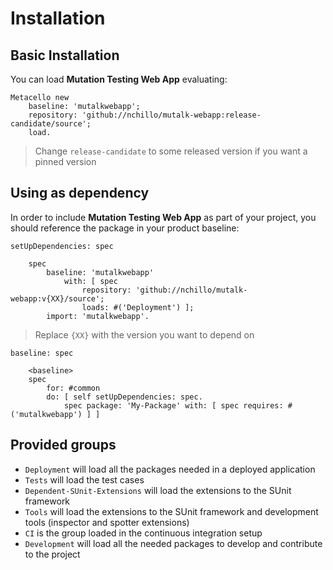 # Installation

## Basic Installation

You can load **Mutation Testing Web App** evaluating:
```smalltalk
Metacello new
	baseline: 'mutalkwebapp';
	repository: 'github://nchillo/mutalk-webapp:release-candidate/source';
	load.
```
>  Change `release-candidate` to some released version if you want a pinned version

## Using as dependency

In order to include **Mutation Testing Web App** as part of your project, you should reference the package in your product baseline:

```smalltalk
setUpDependencies: spec

	spec
		baseline: 'mutalkwebapp'
			with: [ spec
				repository: 'github://nchillo/mutalk-webapp:v{XX}/source';
				loads: #('Deployment') ];
		import: 'mutalkwebapp'.
```
> Replace `{XX}` with the version you want to depend on

```smalltalk
baseline: spec

	<baseline>
	spec
		for: #common
		do: [ self setUpDependencies: spec.
			spec package: 'My-Package' with: [ spec requires: #('mutalkwebapp') ] ]
```

## Provided groups

- `Deployment` will load all the packages needed in a deployed application
- `Tests` will load the test cases
- `Dependent-SUnit-Extensions` will load the extensions to the SUnit framework
- `Tools` will load the extensions to the SUnit framework and development tools (inspector and spotter extensions)
- `CI` is the group loaded in the continuous integration setup
- `Development` will load all the needed packages to develop and contribute to the project
